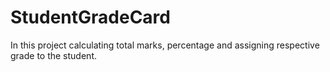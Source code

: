 # StudentGradeCard
In this project calculating total marks, percentage and assigning respective grade to the student. 
